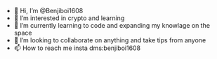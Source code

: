 - 👋 Hi, I’m @Benjiboi1608
- 👀 I’m interested in crypto and learning
- 🌱 I’m currently learning to code and expanding my knowlage on the space
- 💞️ I’m looking to collaborate on anything and take tips from anyone
- 📫 How to reach me insta dms:benjiboi1608

<!---
Benjiboi1608/Benjiboi1608 is a ✨ special ✨ repository because its `README.md` (this file) appears on your GitHub profile.
You can click the Preview link to take a look at your changes.
--->
